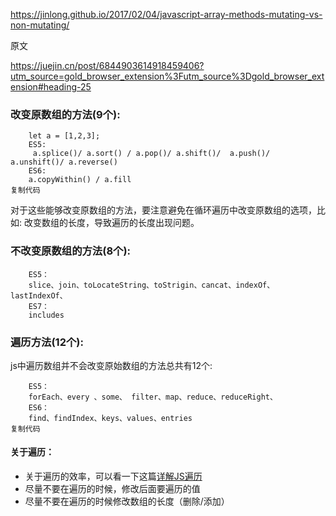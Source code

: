 https://jinlong.github.io/2017/02/04/javascript-array-methods-mutating-vs-non-mutating/

原文

https://juejin.cn/post/6844903614918459406?utm_source=gold_browser_extension%3Futm_source%3Dgold_browser_extension#heading-25

### 改变原数组的方法(9个):

```
    let a = [1,2,3];
    ES5:
     a.splice()/ a.sort() / a.pop()/ a.shift()/  a.push()/ a.unshift()/ a.reverse()
    ES6:
    a.copyWithin() / a.fill
复制代码
```

对于这些能够改变原数组的方法，要注意避免在循环遍历中改变原数组的选项，比如: 改变数组的长度，导致遍历的长度出现问题。

### 不改变原数组的方法(8个):

```
    ES5：
    slice、join、toLocateString、toStrigin、cancat、indexOf、lastIndexOf、
    ES7：
    includes
```

### 遍历方法(12个):

js中遍历数组并不会改变原始数组的方法总共有12个:

```
    ES5：
    forEach、every 、some、 filter、map、reduce、reduceRight、
    ES6：
    find、findIndex、keys、values、entries
复制代码
```

#### 关于遍历：

- 关于遍历的效率，可以看一下这篇[详解JS遍历](http://louiszhai.github.io/2015/12/18/traverse/#测试各方法效率)
- 尽量不要在遍历的时候，修改后面要遍历的值
- 尽量不要在遍历的时候修改数组的长度（删除/添加）

